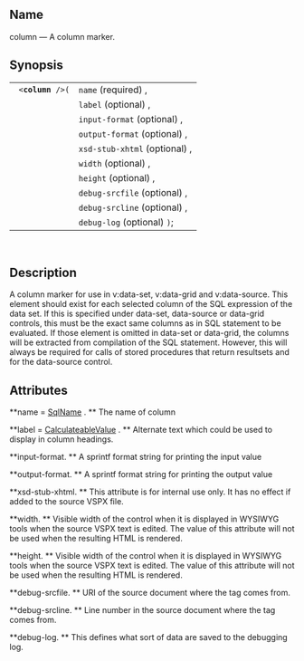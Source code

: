 <div>

<div>

</div>

<div>

## Name

column — A column marker.

</div>

<div>

## Synopsis

<div>

|                        |                               |
|------------------------|-------------------------------|
| ` <`**`column`**` />(` | `name` (required) ,           |
|                        | `label` (optional) ,          |
|                        | `input-format` (optional) ,   |
|                        | `output-format` (optional) ,  |
|                        | `xsd-stub-xhtml` (optional) , |
|                        | `width` (optional) ,          |
|                        | `height` (optional) ,         |
|                        | `debug-srcfile` (optional) ,  |
|                        | `debug-srcline` (optional) ,  |
|                        | `debug-log` (optional) `)`;   |

<div>

 

</div>

</div>

</div>

<div>

## Description

A column marker for use in v:data-set, v:data-grid and v:data-source.
This element should exist for each selected column of the SQL expression
of the data set. If this is specified under data-set, data-source or
data-grid controls, this must be the exact same columns as in SQL
statement to be evaluated. If those element is omitted in data-set or
data-grid, the columns will be extracted from compilation of the SQL
statement. However, this will always be required for calls of stored
procedures that return resultsets and for the data-source control.

</div>

<div>

## Attributes

**name =
<a href="vc_type_sqlname.html" class="link" title="SqlName">SqlName</a>
. ** The name of column

**label = <a href="vc_type_calculateablevalue.html" class="link"
title="CalculateableValue">CalculateableValue</a> . ** Alternate text
which could be used to display in column headings.

**input-format. ** A sprintf format string for printing the input value

**output-format. ** A sprintf format string for printing the output
value

**xsd-stub-xhtml. ** This attribute is for internal use only. It has no
effect if added to the source VSPX file.

**width. ** Visible width of the control when it is displayed in WYSIWYG
tools when the source VSPX text is edited. The value of this attribute
will not be used when the resulting HTML is rendered.

**height. ** Visible width of the control when it is displayed in
WYSIWYG tools when the source VSPX text is edited. The value of this
attribute will not be used when the resulting HTML is rendered.

**debug-srcfile. ** URI of the source document where the tag comes from.

**debug-srcline. ** Line number in the source document where the tag
comes from.

**debug-log. ** This defines what sort of data are saved to the
debugging log.

</div>

</div>
